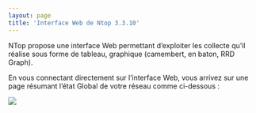 ```yaml
---
layout: page
title: 'Interface Web de Ntop 3.3.10'
---
```


NTop propose une interface Web permettant d’exploiter les collecte qu’il
réalise sous forme de tableau, graphique (camembert, en baton, RRD
Graph).

En vous connectant directement sur l’interface Web, vous arrivez sur une
page résumant l’état Global de votre réseau comme ci-dessous :

[![](..//assets/media/supervision/ntop/ntop_global_traffic_statistics.png@w=700)](..//_detail/supervision/ntop/ntop_global_traffic_statistics.png@id=supervision%253Antop%253Antop-interface-web.html "supervision:ntop:ntop_global_traffic_statistics.png")